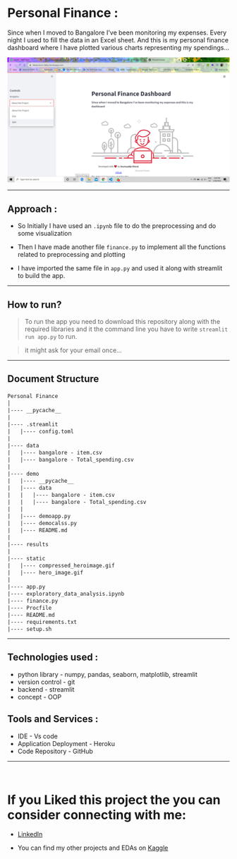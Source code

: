 # Personal Finance : 

Since when I moved to Bangalore I've been monitoring my expenses. Every night I used to fill the data in an Excel sheet. And this is my personal finance dashboard where I have plotted various charts representing my spendings...

<p align = 'center' >
    <img alt = 'home_image' width = 550px src = 'results/screenshot.png'>
</p>

----------------------------

## Approach : 

* So Initially I have used an <code>.ipynb</code> file to do the preprocessing and do some visualization

* Then I have made another file <code>finance.py</code> to implement all the functions related to preprocessing and plotting

* I have imported the same file in <code>app.py</code> and used it along with streamlit to build the app.

------------------------------

## How to run? 

> To run the app you need to download this repository along with the required libraries and it the command line you have to write <code>streamlit run app.py</code> to run. 

> it might ask for your email once...

------------------------------- 

## Document Structure 

```
Personal Finance 
│
|---- __pycache__
|
|---- .streamlit
|   |---- config.toml
|
|---- data 
|   |---- bangalore - item.csv
|   |---- bangalore - Total_spending.csv
|
|---- demo 
|   |---- __pycache__
|   |---- data
|   |   |---- bangalore - item.csv
|   |   |---- bangalore - Total_spending.csv
|   |
|   |---- demoapp.py
|   |---- democalss.py
|   |---- README.md
|   
|---- results
|
|---- static
|   |---- compressed_heroimage.gif
|   |---- hero_image.gif
|
|---- app.py
|---- exploratory_data_analysis.ipynb
|---- finance.py
|---- Procfile 
|---- README.md
|---- requirements.txt
|---- setup.sh

```
---------------------
## Technologies used : 

* python library - numpy, pandas, seaborn, matplotlib, streamlit
* version control - git 
* backend - streamlit
* concept - OOP

## Tools and Services : 
* IDE - Vs code 
* Application Deployment - Heroku
* Code Repository - GitHub

-----------------------
<br>

# If you Liked this project the you can consider connecting with me:
* [LinkedIn](https://www.linkedin.com/in/soumyadip-ghorai/) 

* You can find my other projects and EDAs on [Kaggle](https://www.kaggle.com/soumyadipghorai)

